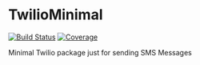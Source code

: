# TwilioMinimal
[![Build Status](https://travis-ci.com/nikopeikrishvili/TwilioMinimal.svg?branch=master)](https://travis-ci.com/nikopeikrishvili/TwilioMinimal)
[![Coverage](https://codecov.io/gh/nikopeikrishvili/TwilioMinimal/branch/master/graph/badge.svg)](https://travis-ci.com/nikopeikrishvili/TwilioMinimal)

Minimal Twilio package just for sending SMS Messages

